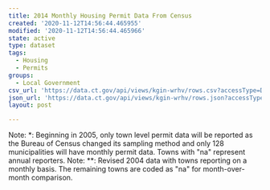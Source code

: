 ```yaml
---
title: 2014 Monthly Housing Permit Data From Census
created: '2020-11-12T14:56:44.465955'
modified: '2020-11-12T14:56:44.465966'
state: active
type: dataset
tags:
  - Housing
  - Permits
groups:
  - Local Government
csv_url: 'https://data.ct.gov/api/views/kgin-wrhv/rows.csv?accessType=DOWNLOAD'
json_url: 'https://data.ct.gov/api/views/kgin-wrhv/rows.json?accessType=DOWNLOAD'
layout: post

---
```

Note: *: Beginning in 2005, only town level permit data will be reported as the Bureau of Census changed its sampling method and only 128 municipalities will have monthly permit data. Towns with "na" represent annual reporters. 
Note: **: Revised 2004 data with towns reporting on a monthly basis. The remaining towns are coded as "na" for month-over-month comparison.
